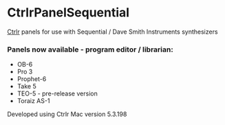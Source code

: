 # CtrlrPanelSequential

[Ctrlr](https://github.com/RomanKubiak/ctrlr) panels for use with Sequential / Dave Smith Instruments synthesizers

### Panels now available - program editor / librarian:

* OB-6
* Pro 3
* Prophet-6
* Take 5
* TEO-5 - pre-release version
* Toraiz AS-1

Developed using Ctrlr Mac version 5.3.198

